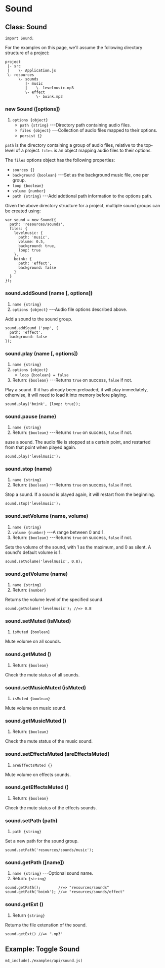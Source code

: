 # Sound

## Class: Sound

~~~
import Sound;
~~~

For the examples on this page, we'll assume the following
directory structure of a project:

~~~
project
 |- src
 |    \- Application.js
 \- resources
      \- sounds
         |- music
         |    \- levelmusic.mp3
         \- effect
              \- boink.mp3
~~~

### new Sound ([options])
1. `options {object}`
	* `path {string}` ---Directory path containing audio files.
	* `files {object}` ---Collection of audio files mapped to their options.
	* `persist {}`

`path` is the directory containing a group of audio files,
relative to the top-level of a project. `files` is an object
mapping audio files to their options.

The `files` options object has the following properties:

 * `sources {}`
 * `background {boolean}` ---Set as the background music file, one per group.
 * `loop {boolean}`
 * `volume {number}`
 * `path {string}` ---Add addtional path information to the options path.

Given the above directory structure for a project, multiple
sound groups can be created using:

~~~
var sound = new Sound({
  path: 'resources/sounds',
  files: {
    levelmusic: {
      path: 'music',
      volume: 0.5,
      background: true,
      loop: true
    },
    boink: {
      path: 'effect',
      background: false
    }
  }
});
~~~

### sound.addSound (name [, options])
1. `name {string}`
2. `options {object}` ---Audio file options described above.

Add a sound to the sound group.

~~~
sound.addSound ('pop', {
  path: 'effect',
  background: false
});
~~~

### sound.play (name [, options])
1. `name {string}`
2. `options {object}`
	* `loop {boolean} = false`
3. Return: `{boolean}` ---Returns `true` on success, `false` if not.

Play a sound. If it has already been preloaded, it will play
immediately, otherwise, it will need to load it into memory
before playing.

~~~
sound.play('boink', {loop: true});
~~~

### sound.pause (name)
1. `name {string}`
2. Return: `{boolean}` ---Returns `true` on success, `false` if not.

ause a sound. The audio file is stopped at a certain point,
and restarted from that point when played again.

~~~
sound.play('levelmusic');
~~~

### sound.stop (name)
1. `name {string}`
2. Return: `{boolean}` ---Returns `true` on success, `false` if not.

Stop a sound. If a sound is played again, it will restart
from the beginning.

~~~
sound.stop('levelmusic');
~~~

### sound.setVolume (name, volume)
1. `name {string}`
2. `volume {number}` ---A range between 0 and 1.
3. Return: `{boolean}` ---Returns `true` on success, `false` if not.

Sets the volume of the sound, with 1 as the maximum, and 0
as silent. A sound's default volume is 1.

~~~
sound.setVolume('levelmusic', 0.8);
~~~

### sound.getVolume (name)
1. `name {string}`
2. Return: `{number}`

Returns the volume level of the specified sound.

~~~
sound.getVolume('levelmusic'); //=> 0.8
~~~

### sound.setMuted (isMuted)
1. `isMuted {boolean}`

Mute volume on all sounds.

### sound.getMuted ()
1. Return: `{boolean}`

Check the mute status of all sounds.

### sound.setMusicMuted (isMuted)
1. `isMuted {boolean}`

Mute volume on music sound.

### sound.getMusicMuted ()
1. Return: `{boolean}`

Check the mute status of the music sound.

### sound.setEffectsMuted (areEffectsMuted)
1. `areEffectsMuted {}`

Mute volume on effects sounds.

### sound.getEffectsMuted ()
1. Return: `{boolean}`

Check the mute status of the effects sounds.

### sound.setPath (path)
1. `path {string}`

Set a new path for the sound group.

~~~
sound.setPath('resources/sounds/music');
~~~

### sound.getPath ([name])
1. `name {string}` ---Optional sound name.
2. Return: `{string}`

~~~
sound.getPath();        //=> "resources/sounds"
sound.getPath('boink'); //=> "resources/sounds/effect"
~~~

### sound.getExt ()
1. Return `{string}`

Returns the file extenstion of the sound.

~~~
sound.getExt() //=> ".mp3"
~~~


## Example: Toggle Sound

~~~
m4_include(./examples/api/sound.js)
~~~
